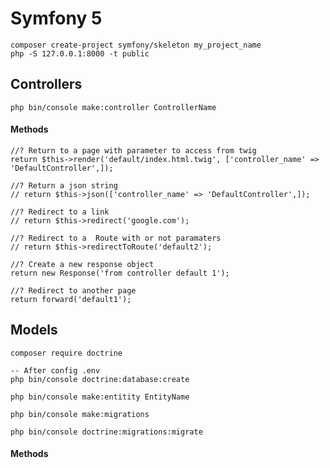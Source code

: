 # Symfony 5

    composer create-project symfony/skeleton my_project_name
    php -S 127.0.0.1:8000 -t public

## Controllers

    php bin/console make:controller ControllerName

#### Methods

    //? Return to a page with parameter to access from twig
    return $this->render('default/index.html.twig', ['controller_name' => 'DefaultController',]);

    //? Return a json string
    // return $this->json(['controller_name' => 'DefaultController',]);
    
    //? Redirect to a link
    // return $this->redirect('google.com');

    //? Redirect to a  Route with or not paramaters
    // return $this->redirectToRoute('default2');

    //? Create a new response object
    return new Response('from controller default 1');

    //? Redirect to another page
    return forward('default1');

## Models

    composer require doctrine

    -- After config .env
    php bin/console doctrine:database:create

    php bin/console make:entitity EntityName

    php bin/console make:migrations

    php bin/console doctrine:migrations:migrate

#### Methods


